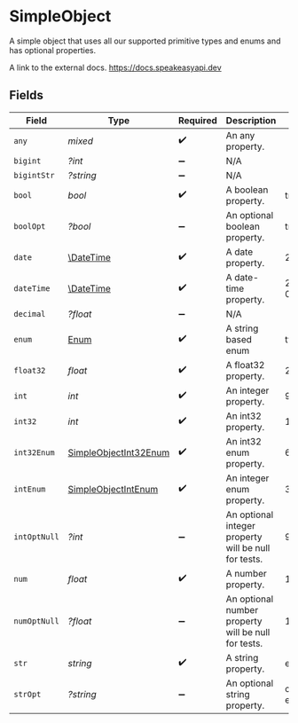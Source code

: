 # SimpleObject

A simple object that uses all our supported primitive types and enums and has optional properties.

A link to the external docs.
<https://docs.speakeasyapi.dev>


## Fields

| Field                                                                 | Type                                                                  | Required                                                              | Description                                                           | Example                                                               |
| --------------------------------------------------------------------- | --------------------------------------------------------------------- | --------------------------------------------------------------------- | --------------------------------------------------------------------- | --------------------------------------------------------------------- |
| `any`                                                                 | *mixed*                                                               | :heavy_check_mark:                                                    | An any property.                                                      |                                                                       |
| `bigint`                                                              | *?int*                                                                | :heavy_minus_sign:                                                    | N/A                                                                   |                                                                       |
| `bigintStr`                                                           | *?string*                                                             | :heavy_minus_sign:                                                    | N/A                                                                   |                                                                       |
| `bool`                                                                | *bool*                                                                | :heavy_check_mark:                                                    | A boolean property.                                                   | true                                                                  |
| `boolOpt`                                                             | *?bool*                                                               | :heavy_minus_sign:                                                    | An optional boolean property.                                         | true                                                                  |
| `date`                                                                | [\DateTime](https://www.php.net/manual/en/class.datetime.php)         | :heavy_check_mark:                                                    | A date property.                                                      | 2020-01-01                                                            |
| `dateTime`                                                            | [\DateTime](https://www.php.net/manual/en/class.datetime.php)         | :heavy_check_mark:                                                    | A date-time property.                                                 | 2020-01-01T00:00:00Z                                                  |
| `decimal`                                                             | *?float*                                                              | :heavy_minus_sign:                                                    | N/A                                                                   |                                                                       |
| `enum`                                                                | [Enum](../../models/shared/Enum.md)                                   | :heavy_check_mark:                                                    | A string based enum                                                   | two                                                                   |
| `float32`                                                             | *float*                                                               | :heavy_check_mark:                                                    | A float32 property.                                                   | 2.2222222                                                             |
| `int`                                                                 | *int*                                                                 | :heavy_check_mark:                                                    | An integer property.                                                  | 999999                                                                |
| `int32`                                                               | *int*                                                                 | :heavy_check_mark:                                                    | An int32 property.                                                    | 1                                                                     |
| `int32Enum`                                                           | [SimpleObjectInt32Enum](../../models/shared/SimpleObjectInt32Enum.md) | :heavy_check_mark:                                                    | An int32 enum property.                                               | 69                                                                    |
| `intEnum`                                                             | [SimpleObjectIntEnum](../../models/shared/SimpleObjectIntEnum.md)     | :heavy_check_mark:                                                    | An integer enum property.                                             | 3                                                                     |
| `intOptNull`                                                          | *?int*                                                                | :heavy_minus_sign:                                                    | An optional integer property will be null for tests.                  | 999999                                                                |
| `num`                                                                 | *float*                                                               | :heavy_check_mark:                                                    | A number property.                                                    | 1.1                                                                   |
| `numOptNull`                                                          | *?float*                                                              | :heavy_minus_sign:                                                    | An optional number property will be null for tests.                   | 1.1                                                                   |
| `str`                                                                 | *string*                                                              | :heavy_check_mark:                                                    | A string property.                                                    | example                                                               |
| `strOpt`                                                              | *?string*                                                             | :heavy_minus_sign:                                                    | An optional string property.                                          | optional example                                                      |